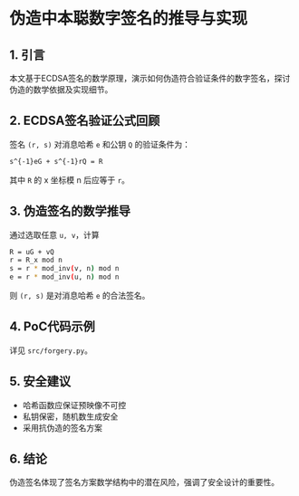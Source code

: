 # 伪造中本聪数字签名的推导与实现

## 1. 引言

本文基于ECDSA签名的数学原理，演示如何伪造符合验证条件的数字签名，探讨伪造的数学依据及实现细节。

## 2. ECDSA签名验证公式回顾

签名 `(r, s)` 对消息哈希 `e` 和公钥 `Q` 的验证条件为：

```bash
s^{-1}eG + s^{-1}rQ = R
```
其中 `R` 的 x 坐标模 n 后应等于 `r`。

## 3. 伪造签名的数学推导

通过选取任意 `u, v`，计算
```bash
R = uG + vQ
r = R_x mod n
s = r * mod_inv(v, n) mod n
e = r * mod_inv(u, n) mod n
```

则 `(r, s)` 是对消息哈希 `e` 的合法签名。

## 4. PoC代码示例

详见 `src/forgery.py`。

## 5. 安全建议

- 哈希函数应保证预映像不可控  
- 私钥保密，随机数生成安全  
- 采用抗伪造的签名方案  

## 6. 结论

伪造签名体现了签名方案数学结构中的潜在风险，强调了安全设计的重要性。

